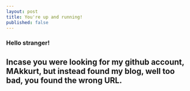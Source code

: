 ```yaml
---
layout: post
title: You're up and running!
published: false
---
```

### Hello stranger!

## Incase you were looking for my github account, MAkkurt, but instead 	    found my blog, well too bad, you found the wrong URL.
